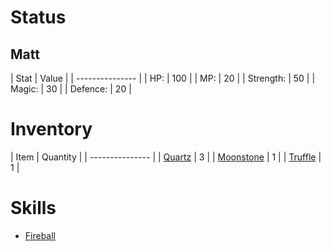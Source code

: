 # Status

## Matt

| Stat | Value |
| --------------- |
| HP: | 100 |
| MP: | 20 |
| Strength: | 50 |
| Magic: | 30 |
| Defence: | 20 |

# Inventory

| Item | Quantity |
| --------------- |
| [Quartz](items/quartz) | 3 |
| [Moonstone](items/moonstone) | 1 |
| [Truffle](items/truffle) | 1 |

# Skills

- [Fireball](fireball)

